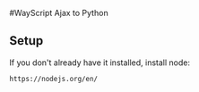 #WayScript Ajax to Python

## Setup

If you don't already have it installed, install node:
```
https://nodejs.org/en/
```